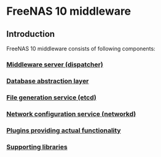 # FreeNAS 10 middleware

## Introduction

FreeNAS 10 middleware consists of following components:

### [Middleware server (dispatcher)](protocol.md)
### [Database abstraction layer](datastore.md)
### [File generation service (etcd)](etcd.md)
### [Network configuration service (networkd)](networkd.md)
### [Plugins providing actual functionality](plugins.md)
### [Supporting libraries](libraries.md)
